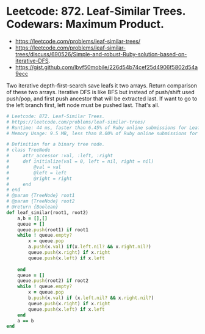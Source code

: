 # Leetcode: 872. Leaf-Similar Trees. Codewars: Maximum Product.

- https://leetcode.com/problems/leaf-similar-trees/
- https://leetcode.com/problems/leaf-similar-trees/discuss/690526/Simple-and-robust-Ruby-solution-based-on-iterative-DFS.
- https://gist.github.com/lbvf50mobile/226d54b74cef25d4906f5802d54a9ecc

Two iterative depth-first-search save leafs it two arrays. Return comparison of these two arrays. Iterative DFS is like BFS but instead of push/shift used push/pop, and first push ancestor that will be extracted last. If want to go to the left branch first, left node must be pushed last. That's all.

```Ruby
# Leetcode: 872. Leaf-Similar Trees.
# https://leetcode.com/problems/leaf-similar-trees/
# Runtime: 44 ms, faster than 6.45% of Ruby online submissions for Leaf-Similar Trees.
# Memory Usage: 9.5 MB, less than 8.00% of Ruby online submissions for Leaf-Similar Trees.

# Definition for a binary tree node.
# class TreeNode
#     attr_accessor :val, :left, :right
#     def initialize(val = 0, left = nil, right = nil)
#         @val = val
#         @left = left
#         @right = right
#     end
# end
# @param {TreeNode} root1
# @param {TreeNode} root2
# @return {Boolean}
def leaf_similar(root1, root2)
    a,b = [],[]
    queue = []
    queue.push(root1) if root1
    while ! queue.empty?
        x = queue.pop
        a.push(x.val) if(x.left.nil? && x.right.nil?)
        queue.push(x.right) if x.right
        queue.push(x.left) if x.left
        
    end
    queue = []
    queue.push(root2) if root2
    while ! queue.empty?
        x = queue.pop
        b.push(x.val) if (x.left.nil? && x.right.nil?)
        queue.push(x.right) if x.right
        queue.push(x.left) if x.left
    end
    a == b
end
```